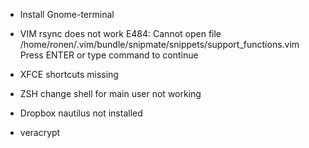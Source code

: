* Install Gnome-terminal

* VIM rsync does not work
   E484: Cannot open file /home/ronen/.vim/bundle/snipmate/snippets/support_functions.vim
   Press ENTER or type command to continue

* XFCE shortcuts missing

* ZSH change shell for main user not working

* Dropbox nautilus not installed

* veracrypt
